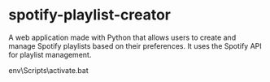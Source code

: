 # spotify-playlist-creator
A web application made with Python that allows users to create and manage Spotify playlists based on their preferences. It uses the Spotify API for playlist management.

env\Scripts\activate.bat
